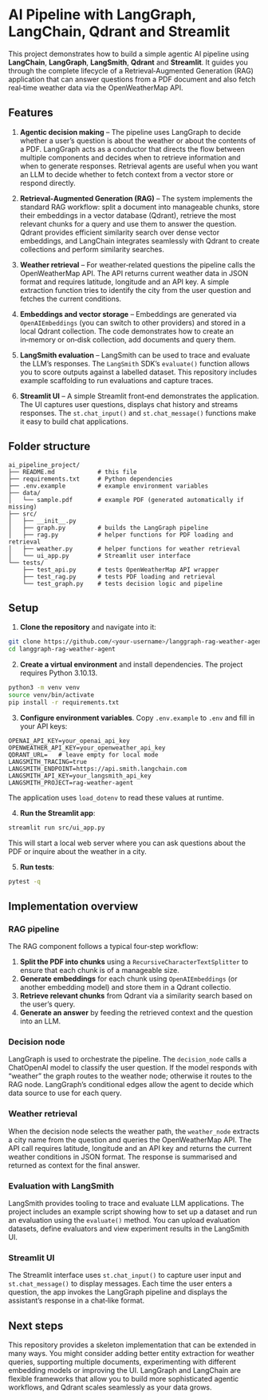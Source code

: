 # AI Pipeline with LangGraph, LangChain, Qdrant and Streamlit

This project demonstrates how to build a simple agentic AI pipeline using **LangChain**, **LangGraph**, **LangSmith**, **Qdrant** and **Streamlit**.  It guides you through the complete lifecycle of a Retrieval‑Augmented Generation (RAG) application that can answer questions from a PDF document and also fetch real‑time weather data via the OpenWeatherMap API.

## Features

1. **Agentic decision making** – The pipeline uses LangGraph to decide whether a user’s question is about the weather or about the contents of a PDF.  LangGraph acts as a conductor that directs the flow between multiple components and decides when to retrieve information and when to generate responses.  Retrieval agents are useful when you want an LLM to decide whether to fetch context from a vector store or respond directly.

2. **Retrieval‑Augmented Generation (RAG)** – The system implements the standard RAG workflow: split a document into manageable chunks, store their embeddings in a vector database (Qdrant), retrieve the most relevant chunks for a query and use them to answer the question.  Qdrant provides efficient similarity search over dense vector embeddings, and LangChain integrates seamlessly with Qdrant to create collections and perform similarity searches.

3. **Weather retrieval** – For weather‑related questions the pipeline calls the OpenWeatherMap API.  The API returns current weather data in JSON format and requires latitude, longitude and an API key.  A simple extraction function tries to identify the city from the user question and fetches the current conditions.

4. **Embeddings and vector storage** – Embeddings are generated via `OpenAIEmbeddings` (you can switch to other providers) and stored in a local Qdrant collection.  The code demonstrates how to create an in‑memory or on‑disk collection, add documents and query them.

5. **LangSmith evaluation** – LangSmith can be used to trace and evaluate the LLM’s responses.  The `LangSmith` SDK’s `evaluate()` function allows you to score outputs against a labelled dataset.  This repository includes example scaffolding to run evaluations and capture traces.

6. **Streamlit UI** – A simple Streamlit front‑end demonstrates the application.  The UI captures user questions, displays chat history and streams responses.  The `st.chat_input()` and `st.chat_message()` functions make it easy to build chat applications.

## Folder structure

```text
ai_pipeline_project/
├── README.md            # this file
├── requirements.txt     # Python dependencies
├── .env.example         # example environment variables
├── data/
│   └── sample.pdf       # example PDF (generated automatically if missing)
├── src/
│   ├── __init__.py
│   ├── graph.py         # builds the LangGraph pipeline
│   ├── rag.py           # helper functions for PDF loading and retrieval
│   ├── weather.py       # helper functions for weather retrieval
│   └── ui_app.py        # Streamlit user interface
└── tests/
    ├── test_api.py      # tests OpenWeatherMap API wrapper
    ├── test_rag.py      # tests PDF loading and retrieval
    └── test_graph.py    # tests decision logic and pipeline
```

## Setup

1. **Clone the repository** and navigate into it:

```bash
git clone https://github.com/<your-username>/langgraph-rag-weather-agent.git
cd langgraph-rag-weather-agent
```

2. **Create a virtual environment** and install dependencies.  The project requires Python 3.10.13.

```bash
python3 -m venv venv
source venv/bin/activate
pip install -r requirements.txt
```

3. **Configure environment variables**.  Copy `.env.example` to `.env` and fill in your API keys:

```env
OPENAI_API_KEY=your_openai_api_key
OPENWEATHER_API_KEY=your_openweather_api_key
QDRANT_URL=   # leave empty for local mode
LANGSMITH_TRACING=true
LANGSMITH_ENDPOINT=https://api.smith.langchain.com
LANGSMITH_API_KEY=your_langsmith_api_key
LANGSMITH_PROJECT=rag-weather-agent
```

The application uses `load_dotenv` to read these values at runtime.

4. **Run the Streamlit app**:

```bash
streamlit run src/ui_app.py
```

This will start a local web server where you can ask questions about the PDF or inquire about the weather in a city.

5. **Run tests**:

```bash
pytest -q
```

## Implementation overview

### RAG pipeline

The RAG component follows a typical four‑step workflow:

1. **Split the PDF into chunks** using a `RecursiveCharacterTextSplitter` to ensure that each chunk is of a manageable size.
2. **Generate embeddings** for each chunk using `OpenAIEmbeddings` (or another embedding model) and store them in a Qdrant collectio.
3. **Retrieve relevant chunks** from Qdrant via a similarity search based on the user’s query.
4. **Generate an answer** by feeding the retrieved context and the question into an LLM.

### Decision node

LangGraph is used to orchestrate the pipeline.  The `decision_node` calls a ChatOpenAI model to classify the user question.  If the model responds with “weather” the graph routes to the weather node; otherwise it routes to the RAG node.  LangGraph’s conditional edges allow the agent to decide which data source to use for each query.

### Weather retrieval

When the decision node selects the weather path, the `weather_node` extracts a city name from the question and queries the OpenWeatherMap API.  The API call requires latitude, longitude and an API key and returns the current weather conditions in JSON format.  The response is summarised and returned as context for the final answer.

### Evaluation with LangSmith

LangSmith provides tooling to trace and evaluate LLM applications.  The project includes an example script showing how to set up a dataset and run an evaluation using the `evaluate()` method.  You can upload evaluation datasets, define evaluators and view experiment results in the LangSmith UI.

### Streamlit UI

The Streamlit interface uses `st.chat_input()` to capture user input and `st.chat_message()` to display messages.  Each time the user enters a question, the app invokes the LangGraph pipeline and displays the assistant’s response in a chat‑like format.

## Next steps

This repository provides a skeleton implementation that can be extended in many ways.  You might consider adding better entity extraction for weather queries, supporting multiple documents, experimenting with different embedding models or improving the UI.  LangGraph and LangChain are flexible frameworks that allow you to build more sophisticated agentic workflows, and Qdrant scales seamlessly as your data grows.